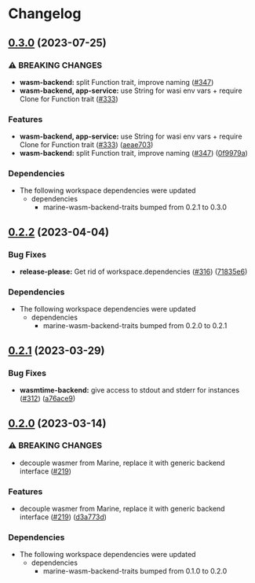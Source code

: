 # Changelog

## [0.3.0](https://github.com/fluencelabs/marine/compare/marine-wasmtime-backend-v0.2.2...marine-wasmtime-backend-v0.3.0) (2023-07-25)


### ⚠ BREAKING CHANGES

* **wasm-backend:** split Function trait, improve naming ([#347](https://github.com/fluencelabs/marine/issues/347))
* **wasm-backend, app-service:** use String for wasi env vars + require Clone for Function trait   ([#333](https://github.com/fluencelabs/marine/issues/333))

### Features

* **wasm-backend, app-service:** use String for wasi env vars + require Clone for Function trait   ([#333](https://github.com/fluencelabs/marine/issues/333)) ([aeae703](https://github.com/fluencelabs/marine/commit/aeae703229f5f9410429390fe2e72d6084527f14))
* **wasm-backend:** split Function trait, improve naming ([#347](https://github.com/fluencelabs/marine/issues/347)) ([0f9979a](https://github.com/fluencelabs/marine/commit/0f9979ae11267af119eccc3063c4001ffece4aee))


### Dependencies

* The following workspace dependencies were updated
  * dependencies
    * marine-wasm-backend-traits bumped from 0.2.1 to 0.3.0

## [0.2.2](https://github.com/fluencelabs/marine/compare/marine-wasmtime-backend-v0.2.1...marine-wasmtime-backend-v0.2.2) (2023-04-04)


### Bug Fixes

* **release-please:** Get rid of workspace.dependencies ([#316](https://github.com/fluencelabs/marine/issues/316)) ([71835e6](https://github.com/fluencelabs/marine/commit/71835e6762515a83cde1cc944d60352a4c1221f5))


### Dependencies

* The following workspace dependencies were updated
  * dependencies
    * marine-wasm-backend-traits bumped from 0.2.0 to 0.2.1

## [0.2.1](https://github.com/fluencelabs/marine/compare/marine-wasmtime-backend-v0.2.0...marine-wasmtime-backend-v0.2.1) (2023-03-29)


### Bug Fixes

* **wasmtime-backend:** give access to stdout and stderr for instances ([#312](https://github.com/fluencelabs/marine/issues/312)) ([a76ace9](https://github.com/fluencelabs/marine/commit/a76ace9337df5b07d9da3f3a449cf12f14e4cf2f))

## [0.2.0](https://github.com/fluencelabs/marine/compare/marine-wasmtime-backend-v0.1.0...marine-wasmtime-backend-v0.2.0) (2023-03-14)


### ⚠ BREAKING CHANGES

* decouple wasmer from Marine, replace it with generic backend interface ([#219](https://github.com/fluencelabs/marine/issues/219))

### Features

* decouple wasmer from Marine, replace it with generic backend interface ([#219](https://github.com/fluencelabs/marine/issues/219)) ([d3a773d](https://github.com/fluencelabs/marine/commit/d3a773df4f7ec80ab8146f68922802a4b9a450d0))


### Dependencies

* The following workspace dependencies were updated
  * dependencies
    * marine-wasm-backend-traits bumped from 0.1.0 to 0.2.0
